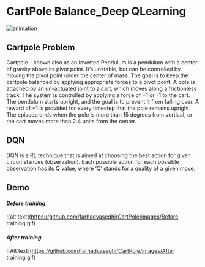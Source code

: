 
# CartPole Balance_Deep QLearning 


![animation](https://cdn-images-1.medium.com/max/1600/1*k21guf6QlOMpVJPw1Z3Vlw.gif)
## Cartpole Problem
Cartpole - known also as an Inverted Pendulum is a pendulum with a center of gravity above its pivot point. It’s unstable, but can be controlled by moving the pivot point under the center of mass. The goal is to keep the cartpole balanced by applying appropriate forces to a pivot point.
A pole is attached by an un-actuated joint to a cart, which moves along a frictionless track. The system is controlled by applying a force of +1 or -1 to the cart. The pendulum starts upright, and the goal is to prevent it from falling over. A reward of +1 is provided for every timestep that the pole remains upright. The episode ends when the pole is more than 15 degrees from vertical, or the cart moves more than 2.4 units from the center.
## DQN 
DQN is a RL technique that is aimed at choosing the best action for given circumstances (observation). Each possible action for each possible observation has its Q value, where ‘Q’ stands for a quality of a given move.


## Demo


#### *Before training*
![alt text](https://github.com/farhadvaseghi/CartPole/images/Before training.gif)
#### *After training*
![Alt text](https://github.com/farhadvaseghi/CartPole/images/After training.gif) 
